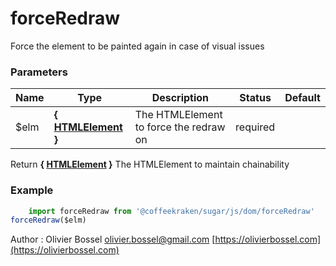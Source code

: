 # forceRedraw

Force the element to be painted again in case of visual issues


### Parameters
Name  |  Type  |  Description  |  Status  |  Default
------------  |  ------------  |  ------------  |  ------------  |  ------------
$elm  |  **{ [HTMLElement](https://developer.mozilla.org/fr/docs/Web/API/HTMLElement) }**  |  The HTMLElement to force the redraw on  |  required  |

Return **{ [HTMLElement](https://developer.mozilla.org/fr/docs/Web/API/HTMLElement) }** The HTMLElement to maintain chainability

### Example
```js
	import forceRedraw from '@coffeekraken/sugar/js/dom/forceRedraw'
forceRedraw($elm)
```
Author : Olivier Bossel [olivier.bossel@gmail.com](mailto:olivier.bossel@gmail.com) [https://olivierbossel.com](https://olivierbossel.com)